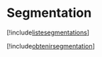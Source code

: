 # Segmentation

[!include[listesegmentations](segmentation.listesegmentations.autogen.md)]

[!include[obtenirsegmentation](segmentation.obtenirsegmentation.autogen.md)]


































































